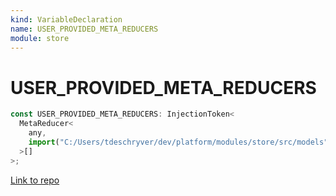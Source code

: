 ```yaml
---
kind: VariableDeclaration
name: USER_PROVIDED_META_REDUCERS
module: store
---
```


# USER_PROVIDED_META_REDUCERS

```ts
const USER_PROVIDED_META_REDUCERS: InjectionToken<
  MetaReducer<
    any,
    import("C:/Users/tdeschryver/dev/platform/modules/store/src/models").Action
  >[]
>;
```

[Link to repo](https://github.com/ngrx/platform/blob/master/modules/store/src/tokens.ts#L49-L51)
